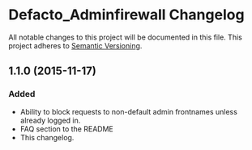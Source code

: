 # Defacto_Adminfirewall Changelog

All notable changes to this project will be documented in this file.
This project adheres to [Semantic Versioning](http://semver.org/).

## 1.1.0 (2015-11-17)
### Added
 - Ability to block requests to non-default admin frontnames unless already
logged in.
 - FAQ section to the README
 - This changelog.
